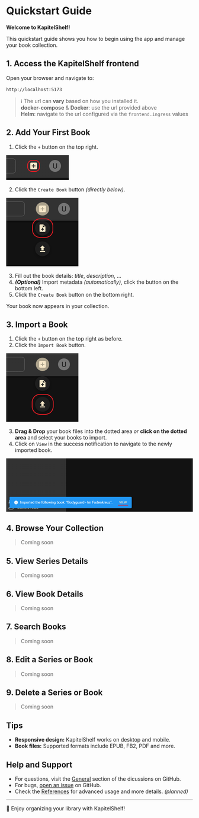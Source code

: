 # Quickstart Guide

**Welcome to KapitelShelf!**

This quickstart guide shows you how to begin using the app and manage your book collection.

## 1. Access the KapitelShelf frontend

Open your browser and navigate to:

```
http://localhost:5173
```

> ℹ️ The url can **vary** based on how you installed it. <br /> **docker-compose** & **Docker**: use the url provided above <br /> **Helm**: navigate to the url configured via the `frontend.ingress` values

## 2. Add Your First Book

1. Click the `+` button on the top right.

![Create Dialog](./.attachments/quickstart/create_dialog.png)

2. Click the `Create Book` button _(directly below)_.

![Create Book Button](./.attachments/quickstart/create_book.png)

3. Fill out the book details: _title_, _description_, ...
4. _**(Optional)**_ Import metadata _(automatically)_, click the button on the bottom left.
5. Click the `Create Book` button on the bottom right.

Your book now appears in your collection.

## 3. Import a Book

1. Click the `+` button on the top right as before.
2. Click the `Import Book` button.

![Import Book Button](./.attachments/quickstart/import_book.png)

3. **Drag & Drop** your book files into the dotted area _or_ **click on the dotted area** and select your books to import.
4. Click on `View` in the success notification to navigate to the newly imported book.

![Successful Import](./.attachments/quickstart/successful_import.png)

## 4. Browse Your Collection

> Coming soon

## 5. View Series Details

> Coming soon

## 6. View Book Details

> Coming soon

## 7. Search Books

> Coming soon

## 8. Edit a Series or Book

> Coming soon

## 9. Delete a Series or Book

> Coming soon

## Tips

- **Responsive design:** KapitelShelf works on desktop and mobile.
- **Book files:** Supported formats include EPUB, FB2, PDF and more.

## Help and Support

- For questions, visit the [General](https://github.com/ThomasMiller01/KapitelShelf/discussions/categories/general) section of the dicussions on GitHub.
- For bugs, [open an issue](https://github.com/ThomasMiller01/KapitelShelf/issues) on GitHub.
- Check the [References](#) for advanced usage and more details. _(planned)_

---

🎉 Enjoy organizing your library with KapitelShelf!
